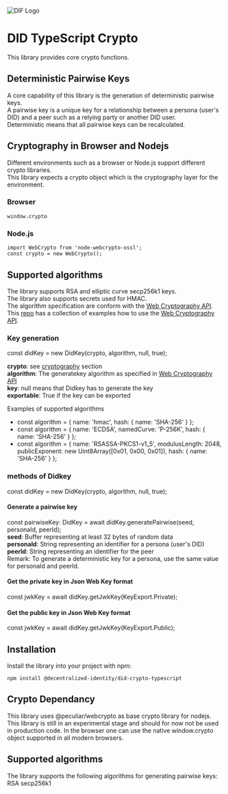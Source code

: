 ![DIF Logo](https://raw.githubusercontent.com/decentralized-identity/decentralized-identity.github.io/master/images/logo-small.png)

# DID TypeScript Crypto

This library provides core crypto functions.  

## Deterministic Pairwise Keys
A core capability of this library is the generation of deterministic pairwise keys.  
A pairwise key is a unique key for a relationship between a persona (user's DID) and a peer such as a relying party or another DID user.  
Deterministic means that all pairwise keys can be recalculated. 

## Cryptography in Browser and Nodejs
Different environments such as a browser or Node.js support different crypto libraries.  
This library expects a crypto object which is the cryptography layer for the environment.
### Browser
```
window.crypto
```
### Node.js
```
import WebCrypto from 'node-webcrypto-ossl';
const crypto = new WebCrypto();
```


## Supported algorithms

The library supports RSA and elliptic curve secp256k1 keys.  
The library also supports secrets used for HMAC.  
The algorithm specification are conform with the [Web Cryptography API](https://www.w3.org/TR/WebCryptoAPI/).  
This [repo](https://github.com/diafygi/webcrypto-examples) has a collection of examples how to use the [Web Cryptography API](https://www.w3.org/TR/WebCryptoAPI/).   

### Key generation


 const didKey = new DidKey(crypto, algorithm, null, true);
  
  **crypto**: see [cryptography](#cryptography-in-browser-and-nodejs) section  
  **algorithm**: The generatekey algorithm as specified in [Web Cryptography API](https://www.w3.org/TR/WebCryptoAPI/)  
  **key**: null means that Didkey has to generate the key  
  **exportable**: True if the key can be exported 
  
Examples of supported algorithms  
* const algorithm = { name: 'hmac', hash: { name: 'SHA-256' } };
* const algorithm = { name: 'ECDSA', namedCurve: 'P-256K', hash: { name: 'SHA-256' } };
* const algorithm = { name: 'RSASSA-PKCS1-v1_5', modulusLength: 2048, publicExponent: new Uint8Array([0x01, 0x00, 0x01]), hash: { name: 'SHA-256' } };


### methods of Didkey
const didKey = new DidKey(crypto, algorithm, null, true);  


#### Generate a pairwise key
const pairwiseKey: DidKey = await didKey.generatePairwise(seed, personaId, peerId);  
 **seed**: Buffer representing at least 32 bytes of random data  
 **personaId**: String representing an identifier for a persona (user's DID)  
 **peerId**: String representing an identifier for the peer  
 Remark: To generate a deterministic key for a persona, use the same value for personaId and peerId. 

#### Get the private key in Json Web Key format
const jwkKey = await didKey.getJwkKey(KeyExport.Private);
#### Get the public key in Json Web Key format
const jwkKey = await didKey.getJwkKey(KeyExport.Public);  


 




## Installation

Install the library into your project with npm:

```
npm install @decentralized-identity/did-crypto-typescript
```

## Crypto Dependancy

This library uses @peculiar/webcrypto as base crypto library for nodejs. This library is still in an experimental stage and should for now not be used in production code.
In the browser one can use the native window.crypto object supported in all modern browsers.

## Supported algorithms
The library supports the following algorithms for generating pairwise keys:
RSA
secp256k1
